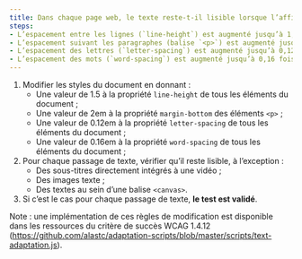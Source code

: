 ```yaml
---
title: Dans chaque page web, le texte reste-t-il lisible lorsque l’affichage est modifié selon ces conditions (hors cas particuliers) ?
steps:
- L’espacement entre les lignes (`line-height`) est augmenté jusqu’à 1,5 fois la taille de la police ;
- L’espacement suivant les paragraphes (balise `<p>`) est augmenté jusqu’à 2 fois la taille de la police ;
- L’espacement des lettres (`letter-spacing`) est augmenté jusqu’à 0,12 fois la taille de la police ;
- L’espacement des mots (`word-spacing`) est augmenté jusqu’à 0,16 fois la taille de la police.
---
```


1. Modifier les styles du document en donnant :
      * Une valeur de 1.5 à la propriété `line-height` de tous les éléments du document ;
      * Une valeur de 2em à la propriété `margin-bottom` des éléments `<p>` ;
      * Une valeur de 0.12em à la propriété `letter-spacing` de tous les éléments du document ;
      * Une valeur de 0.16em à la propriété `word-spacing` de tous les éléments du document ;
2. Pour chaque passage de texte, vérifier qu’il reste lisible, à l’exception :
      * Des sous-titres directement intégrés à une vidéo ;
      * Des images texte ;
      * Des textes au sein d’une balise `<canvas>`.
3. Si c’est le cas pour chaque passage de texte, **le test est validé**.


Note : une implémentation de ces règles de modification est disponible dans les ressources du critère de succès WCAG 1.4.12 (https://github.com/alastc/adaptation-scripts/blob/master/scripts/text-adaptation.js).